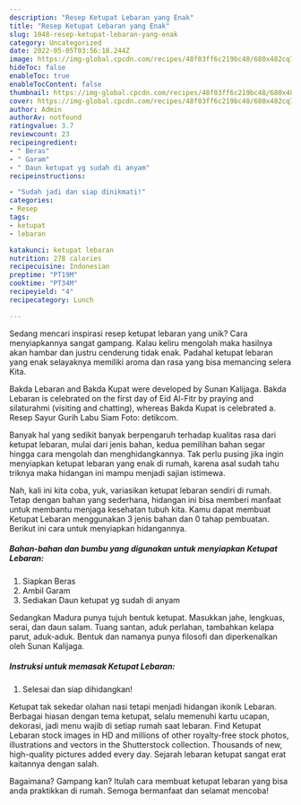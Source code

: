 ```yaml
---
description: "Resep Ketupat Lebaran yang Enak"
title: "Resep Ketupat Lebaran yang Enak"
slug: 1048-resep-ketupat-lebaran-yang-enak
category: Uncategorized
date: 2022-05-05T03:56:18.244Z
image: https://img-global.cpcdn.com/recipes/48f03ff6c219bc48/680x482cq70/ketupat-lebaran-foto-resep-utama.jpg
hideToc: false
enableToc: true
enableTocContent: false
thumbnail: https://img-global.cpcdn.com/recipes/48f03ff6c219bc48/680x482cq70/ketupat-lebaran-foto-resep-utama.jpg
cover: https://img-global.cpcdn.com/recipes/48f03ff6c219bc48/680x482cq70/ketupat-lebaran-foto-resep-utama.jpg
author: Admin
authorAv: notfound
ratingvalue: 3.7
reviewcount: 23
recipeingredient:
- " Beras"
- " Garam"
- " Daun ketupat yg sudah di anyam"
recipeinstructions:

- "Sudah jadi dan siap dinikmati!"
categories:
- Resep
tags:
- ketupat
- lebaran

katakunci: ketupat lebaran 
nutrition: 278 calories
recipecuisine: Indonesian
preptime: "PT19M"
cooktime: "PT34M"
recipeyield: "4"
recipecategory: Lunch

---
```





Sedang mencari inspirasi resep ketupat lebaran yang unik? Cara menyiapkannya sangat gampang. Kalau keliru mengolah maka hasilnya akan hambar dan justru cenderung tidak enak. Padahal ketupat lebaran yang enak selayaknya memiliki aroma dan rasa yang bisa memancing selera Kita.





Bakda Lebaran and Bakda Kupat were developed by Sunan Kalijaga. Bakda Lebaran is celebrated on the first day of Eid Al-Fitr by praying and silaturahmi (visiting and chatting), whereas Bakda Kupat is celebrated a. Resep Sayur Gurih Labu Siam Foto: detikcom.

Banyak hal yang sedikit banyak berpengaruh terhadap kualitas rasa dari ketupat lebaran, mulai dari jenis bahan, kedua pemilihan bahan segar hingga cara mengolah dan menghidangkannya. Tak perlu pusing jika ingin menyiapkan ketupat lebaran yang enak di rumah, karena asal sudah tahu triknya maka hidangan ini mampu menjadi sajian istimewa.






Nah, kali ini kita coba, yuk, variasikan ketupat lebaran sendiri di rumah. Tetap dengan bahan yang sederhana, hidangan ini bisa memberi manfaat untuk membantu menjaga kesehatan tubuh kita. Kamu dapat membuat Ketupat Lebaran menggunakan 3 jenis bahan dan 0 tahap pembuatan. Berikut ini cara untuk menyiapkan hidangannya.

<!--inarticleads1-->

##### Bahan-bahan dan bumbu yang digunakan untuk menyiapkan Ketupat Lebaran:

1. Siapkan  Beras
1. Ambil  Garam
1. Sediakan  Daun ketupat yg sudah di anyam


Sedangkan Madura punya tujuh bentuk ketupat. Masukkan jahe, lengkuas, serai, dan daun salam. Tuang santan, aduk perlahan, tambahkan kelapa parut, aduk-aduk. Bentuk dan namanya punya filosofi dan diperkenalkan oleh Sunan Kalijaga. 

<!--inarticleads2-->

##### Instruksi untuk memasak Ketupat Lebaran:


1. Selesai dan siap dihidangkan!

Ketupat tak sekedar olahan nasi tetapi menjadi hidangan ikonik Lebaran. Berbagai hiasan dengan tema ketupat, selalu memenuhi kartu ucapan, dekorasi, jadi menu wajib di setiap rumah saat lebaran. Find Ketupat Lebaran stock images in HD and millions of other royalty-free stock photos, illustrations and vectors in the Shutterstock collection. Thousands of new, high-quality pictures added every day. Sejarah lebaran ketupat sangat erat kaitannya dengan salah. 

Bagaimana? Gampang kan? Itulah cara membuat ketupat lebaran yang bisa anda praktikkan di rumah. Semoga bermanfaat dan selamat mencoba!

